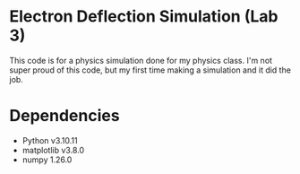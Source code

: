 # Electron Deflection Simulation (Lab 3)
 This code is for a physics simulation done for my physics class. I'm not super proud of this code, but my first time making a simulation and it did the job.

 # Dependencies
 - Python v3.10.11
 - matplotlib v3.8.0
 - numpy 1.26.0
